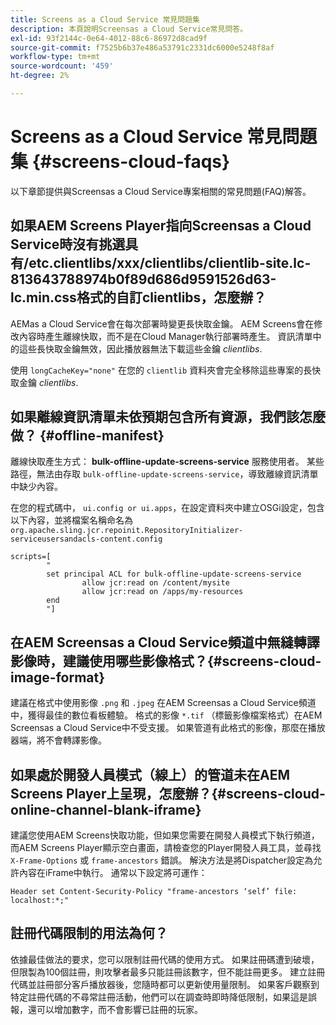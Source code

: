```yaml
---
title: Screens as a Cloud Service 常見問題集
description: 本頁說明Screensas a Cloud Service常見問答。
exl-id: 93f2144c-0e64-4012-88c6-86972d8cad9f
source-git-commit: f7525b6b37e486a53791c2331dc6000e5248f8af
workflow-type: tm+mt
source-wordcount: '459'
ht-degree: 2%

---
```


# Screens as a Cloud Service 常見問題集 {#screens-cloud-faqs}

以下章節提供與Screensas a Cloud Service專案相關的常見問題(FAQ)解答。

## 如果AEM Screens Player指向Screensas a Cloud Service時沒有挑選具有/etc.clientlibs/xxx/clientlibs/clientlib-site.lc-813643788974b0f89d686d9591526d63-lc.min.css格式的自訂clientlibs，怎麼辦？

AEMas a Cloud Service會在每次部署時變更長快取金鑰。 AEM Screens會在修改內容時產生離線快取，而不是在Cloud Manager執行部署時產生。 資訊清單中的這些長快取金鑰無效，因此播放器無法下載這些金鑰 *clientlibs*.

使用 `longCacheKey="none"` 在您的 `clientlib` 資料夾會完全移除這些專案的長快取金鑰 *clientlibs*.


## 如果離線資訊清單未依預期包含所有資源，我們該怎麼做？ {#offline-manifest}

離線快取產生方式： **bulk-offline-update-screens-service** 服務使用者。 某些路徑，無法由存取 `bulk-offline-update-screens-service`，導致離線資訊清單中缺少內容。

在您的程式碼中， `ui.config or ui.apps`，在設定資料夾中建立OSGi設定，包含以下內容，並將檔案名稱命名為 `org.apache.sling.jcr.repoinit.RepositoryInitializer-serviceusersandacls-content.config`

```
scripts=[
        "
        set principal ACL for bulk-offline-update-screens-service
                allow jcr:read on /content/mysite
                allow jcr:read on /apps/my-resources
        end
        "] 
```

## 在AEM Screensas a Cloud Service頻道中無縫轉譯影像時，建議使用哪些影像格式？{#screens-cloud-image-format}

建議在格式中使用影像 `.png` 和 `.jpeg` 在AEM Screensas a Cloud Service頻道中，獲得最佳的數位看板體驗。
格式的影像 `*.tif` （標籤影像檔案格式）在AEM Screensas a Cloud Service中不受支援。 如果管道有此格式的影像，那麼在播放器端，將不會轉譯影像。

## 如果處於開發人員模式（線上）的管道未在AEM Screens Player上呈現，怎麼辦？{#screens-cloud-online-channel-blank-iframe}

建議您使用AEM Screens快取功能，但如果您需要在開發人員模式下執行頻道，而AEM Screens Player顯示空白畫面，請檢查您的Player開發人員工具，並尋找 `X-Frame-Options` 或 `frame-ancestors` 錯誤。 解決方法是將Dispatcher設定為允許內容在iFrame中執行。 通常以下設定將可運作：

```
Header set Content-Security-Policy "frame-ancestors ‘self’ file: localhost:*;"
```

## 註冊代碼限制的用法為何？

依據最佳做法的要求，您可以限制註冊代碼的使用方式。 如果註冊碼遭到破壞，但限製為100個註冊，則攻擊者最多只能註冊該數字，但不能註冊更多。 建立註冊代碼並註冊部分客戶播放器後，您隨時都可以更新使用量限制。 如果客戶觀察到特定註冊代碼的不尋常註冊活動，他們可以在調查時即時降低限制，如果這是誤報，還可以增加數字，而不會影響已註冊的玩家。
